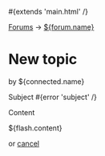 \#{extends 'main.html' /}

[Forums](@%7BForums.index%7D) → [${forum.name}](<@%7BForums.show(forum.id)%7D>)

# New topic

by ${connected.name}

Subject <span class="error">\#{error 'subject' /}</span>

Content

${flash.content}

or <a href="@%7BForums.show(forum.id)%7D" class="action">cancel</a>
